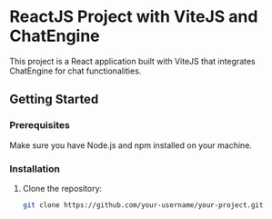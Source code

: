 # ReactJS Project with ViteJS and ChatEngine

This project is a React application built with ViteJS that integrates ChatEngine for chat functionalities.

## Getting Started

### Prerequisites

Make sure you have Node.js and npm installed on your machine.

### Installation

1. Clone the repository:

   ```bash
   git clone https://github.com/your-username/your-project.git
